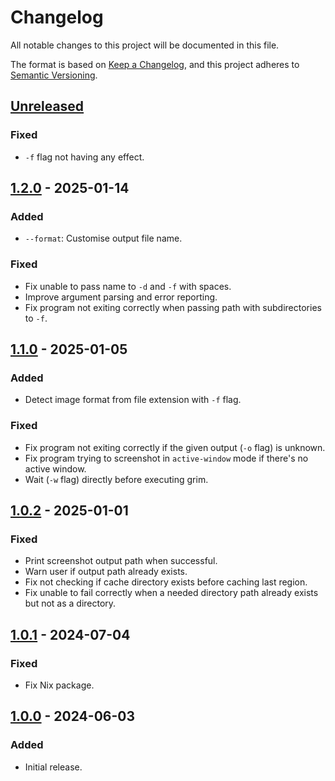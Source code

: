 # Changelog

All notable changes to this project will be documented in this file.

The format is based on [Keep a Changelog](https://keepachangelog.com/en/1.1.0/), and this project
adheres to [Semantic Versioning](https://semver.org/spec/v2.0.0.html).

## [Unreleased]

### Fixed

- `-f` flag not having any effect.

## [1.2.0] - 2025-01-14

### Added

- `--format`: Customise output file name.

### Fixed

- Fix unable to pass name to `-d` and `-f` with spaces.
- Improve argument parsing and error reporting.
- Fix program not exiting correctly when passing path with subdirectories to `-f`.

## [1.1.0] - 2025-01-05

### Added

- Detect image format from file extension with `-f` flag.

### Fixed

- Fix program not exiting correctly if the given output (`-o` flag) is unknown.
- Fix program trying to screenshot in `active-window` mode if there's no active window.
- Wait (`-w` flag) directly before executing grim.

## [1.0.2] - 2025-01-01

### Fixed

- Print screenshot output path when successful.
- Warn user if output path already exists.
- Fix not checking if cache directory exists before caching last region.
- Fix unable to fail correctly when a needed directory path already exists but not as a directory.

## [1.0.1] - 2024-07-04

### Fixed

- Fix Nix package.

## [1.0.0] - 2024-06-03

### Added

- Initial release.

[Unreleased]: https://github.com/spitulax/gripper/compare/v1.2.0...HEAD
[1.2.0]: https://github.com/spitulax/gripper/compare/v1.1.0...v1.2.0
[1.1.0]: https://github.com/spitulax/gripper/compare/v1.0.2...v1.1.0
[1.0.2]: https://github.com/spitulax/gripper/compare/v1.0.1...v1.0.2
[1.0.1]: https://github.com/spitulax/gripper/compare/v1.0.0...v1.0.1
[1.0.0]: https://github.com/spitulax/gripper/releases/tag/v1.0.0
